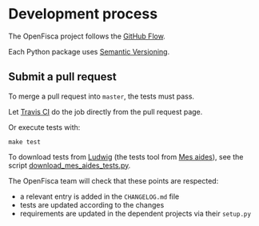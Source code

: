 # Development process

The OpenFisca project follows the [GitHub Flow](https://guides.github.com/introduction/flow/).

Each Python package uses [Semantic Versioning](http://semver.org/).

## Submit a pull request

To merge a pull request into `master`, the tests must pass.

Let [Travis CI](https://travis-ci.org/) do the job directly from the pull request page.

Or execute tests with:

    make test

To download tests from [Ludwig](https://mes-aides.gouv.fr/tests/) (the tests tool from [Mes aides](https://mes-aides.gouv.fr/)), see the script [download_mes_aides_tests.py](https://github.com/openfisca/openfisca-france/blob/master/openfisca_france/scripts/download_mes_aides_tests.py).

The OpenFisca team will check that these points are respected:

* a relevant entry is added in the `CHANGELOG.md` file
* tests are updated according to the changes
* requirements are updated in the dependent projects via their `setup.py`